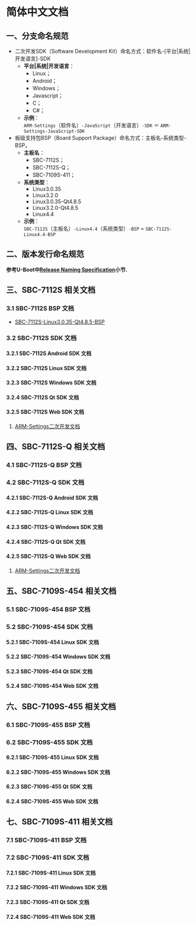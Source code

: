 # 简体中文文档

## 一、分支命名规范

* 二次开发SDK（Software Development Kit）命名方式：软件名-[平台|系统|开发语言]-SDK  
  * **平台|系统|开发语言**：
    * Linux；
    * Android；
    * Windows；
    * Javascript；
    * C；
    * C#；
  * **示例**：  
    `ARM-Settings`（软件名）`-JavaScript`（开发语言）`-SDK` ＝ `ARM-Settings-JavaScript-SDK`
* 板级支持包BSP（Board Support Package）命名方式：主板名-系统类型-BSP。  
  * **主板名**：
    * SBC-7112S；
    * SBC-7112S-Q；
    * SBC-7109S-411；
  * **系统类型**：
    * Linux3.0.35
    * Linux3.2.0
    * Linux3.0.35-Qt4.8.5
    * Linux3.2.0-Qt4.8.5
    * Linux4.4
  * **示例**：  
    `SBC-7112S`（主板名）`-Linux4.4`（系统类型）`-BSP` = `SBC-7112S-Linux4.4-BSP`

## 二、版本发行命名规范

**参考U-Boot中[Release Naming Specification](https://github.com/AplexOS/U-Boot#2-release-naming-specification)小节.**

## 三、SBC-7112S 相关文档

### 3.1 SBC-7112S BSP 文档

* [SBC-7112S-Linux3.0.35-Qt4.8.5-BSP](https://github.com/AplexOS/zh-cmn-Hans/tree/SBC-7112S-Linux3.0.35-Qt4.8.5-BSP)

### 3.2 SBC-7112S SDK 文档

#### 3.2.1 SBC-7112S Android SDK 文档

#### 3.2.2 SBC-7112S Linux SDK 文档

#### 3.2.3 SBC-7112S Windows SDK 文档

#### 3.2.4 SBC-7112S Qt SDK 文档

#### 3.2.5 SBC-7112S Web SDK 文档

1. [ARM-Settings二次开发文档](https://github.com/AplexOS/zh-cmn-Hans/tree/ARM-Settings-JavaScript-SDK)

## 四、SBC-7112S-Q 相关文档

### 4.1 SBC-7112S-Q BSP 文档

### 4.2 SBC-7112S-Q SDK 文档

#### 4.2.1 SBC-7112S-Q Android SDK 文档

#### 4.2.2 SBC-7112S-Q Linux SDK 文档

#### 4.2.3 SBC-7112S-Q Windows SDK 文档

#### 4.2.4 SBC-7112S-Q Qt SDK 文档

#### 4.2.5 SBC-7112S-Q Web SDK 文档

1. [ARM-Settings二次开发文档](https://github.com/AplexOS/zh-cmn-Hans/tree/ARM-Settings-JavaScript-SDK)

## 五、SBC-7109S-454 相关文档

### 5.1 SBC-7109S-454 BSP 文档

### 5.2 SBC-7109S-454 SDK 文档

#### 5.2.1 SBC-7109S-454 Linux SDK 文档

#### 5.2.2 SBC-7109S-454 Windows SDK 文档

#### 5.2.3 SBC-7109S-454 Qt SDK 文档

#### 5.2.4 SBC-7109S-454 Web SDK 文档


## 六、SBC-7109S-455 相关文档

### 6.1 SBC-7109S-455 BSP 文档

### 6.2 SBC-7109S-455 SDK 文档

#### 6.2.1 SBC-7109S-455 Linux SDK 文档

#### 6.2.2 SBC-7109S-455 Windows SDK 文档

#### 6.2.3 SBC-7109S-455 Qt SDK 文档

#### 6.2.4 SBC-7109S-455 Web SDK 文档


## 七、SBC-7109S-411 相关文档

### 7.1 SBC-7109S-411 BSP 文档

### 7.2 SBC-7109S-411 SDK 文档

#### 7.2.1 SBC-7109S-411 Linux SDK 文档

#### 7.2.2 SBC-7109S-411 Windows SDK 文档

#### 7.2.3 SBC-7109S-411 Qt SDK 文档

#### 7.2.4 SBC-7109S-411 Web SDK 文档


